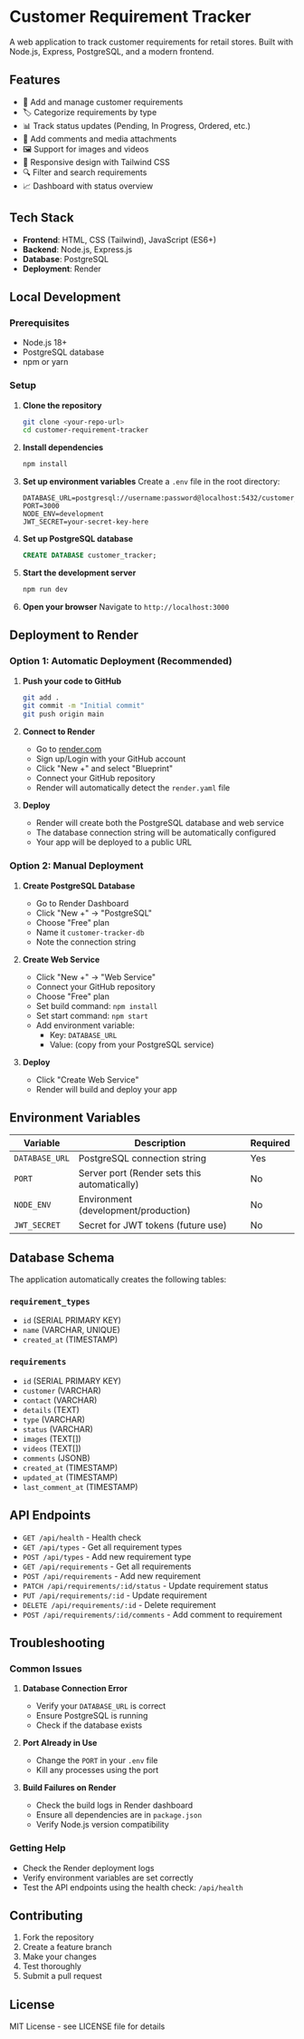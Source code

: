 # Customer Requirement Tracker

A web application to track customer requirements for retail stores. Built with Node.js, Express, PostgreSQL, and a modern frontend.

## Features

- 📝 Add and manage customer requirements
- 🏷️ Categorize requirements by type
- 📊 Track status updates (Pending, In Progress, Ordered, etc.)
- 💬 Add comments and media attachments
- 🖼️ Support for images and videos
- 📱 Responsive design with Tailwind CSS
- 🔍 Filter and search requirements
- 📈 Dashboard with status overview

## Tech Stack

- **Frontend**: HTML, CSS (Tailwind), JavaScript (ES6+)
- **Backend**: Node.js, Express.js
- **Database**: PostgreSQL
- **Deployment**: Render

## Local Development

### Prerequisites

- Node.js 18+ 
- PostgreSQL database
- npm or yarn

### Setup

1. **Clone the repository**
   ```bash
   git clone <your-repo-url>
   cd customer-requirement-tracker
   ```

2. **Install dependencies**
   ```bash
   npm install
   ```

3. **Set up environment variables**
   Create a `.env` file in the root directory:
   ```env
   DATABASE_URL=postgresql://username:password@localhost:5432/customer_tracker
   PORT=3000
   NODE_ENV=development
   JWT_SECRET=your-secret-key-here
   ```

4. **Set up PostgreSQL database**
   ```sql
   CREATE DATABASE customer_tracker;
   ```

5. **Start the development server**
   ```bash
   npm run dev
   ```

6. **Open your browser**
   Navigate to `http://localhost:3000`

## Deployment to Render

### Option 1: Automatic Deployment (Recommended)

1. **Push your code to GitHub**
   ```bash
   git add .
   git commit -m "Initial commit"
   git push origin main
   ```

2. **Connect to Render**
   - Go to [render.com](https://render.com)
   - Sign up/Login with your GitHub account
   - Click "New +" and select "Blueprint"
   - Connect your GitHub repository
   - Render will automatically detect the `render.yaml` file

3. **Deploy**
   - Render will create both the PostgreSQL database and web service
   - The database connection string will be automatically configured
   - Your app will be deployed to a public URL

### Option 2: Manual Deployment

1. **Create PostgreSQL Database**
   - Go to Render Dashboard
   - Click "New +" → "PostgreSQL"
   - Choose "Free" plan
   - Name it `customer-tracker-db`
   - Note the connection string

2. **Create Web Service**
   - Click "New +" → "Web Service"
   - Connect your GitHub repository
   - Choose "Free" plan
   - Set build command: `npm install`
   - Set start command: `npm start`
   - Add environment variable:
     - Key: `DATABASE_URL`
     - Value: (copy from your PostgreSQL service)

3. **Deploy**
   - Click "Create Web Service"
   - Render will build and deploy your app

## Environment Variables

| Variable | Description | Required |
|----------|-------------|----------|
| `DATABASE_URL` | PostgreSQL connection string | Yes |
| `PORT` | Server port (Render sets this automatically) | No |
| `NODE_ENV` | Environment (development/production) | No |
| `JWT_SECRET` | Secret for JWT tokens (future use) | No |

## Database Schema

The application automatically creates the following tables:

### `requirement_types`
- `id` (SERIAL PRIMARY KEY)
- `name` (VARCHAR, UNIQUE)
- `created_at` (TIMESTAMP)

### `requirements`
- `id` (SERIAL PRIMARY KEY)
- `customer` (VARCHAR)
- `contact` (VARCHAR)
- `details` (TEXT)
- `type` (VARCHAR)
- `status` (VARCHAR)
- `images` (TEXT[])
- `videos` (TEXT[])
- `comments` (JSONB)
- `created_at` (TIMESTAMP)
- `updated_at` (TIMESTAMP)
- `last_comment_at` (TIMESTAMP)

## API Endpoints

- `GET /api/health` - Health check
- `GET /api/types` - Get all requirement types
- `POST /api/types` - Add new requirement type
- `GET /api/requirements` - Get all requirements
- `POST /api/requirements` - Add new requirement
- `PATCH /api/requirements/:id/status` - Update requirement status
- `PUT /api/requirements/:id` - Update requirement
- `DELETE /api/requirements/:id` - Delete requirement
- `POST /api/requirements/:id/comments` - Add comment to requirement

## Troubleshooting

### Common Issues

1. **Database Connection Error**
   - Verify your `DATABASE_URL` is correct
   - Ensure PostgreSQL is running
   - Check if the database exists

2. **Port Already in Use**
   - Change the `PORT` in your `.env` file
   - Kill any processes using the port

3. **Build Failures on Render**
   - Check the build logs in Render dashboard
   - Ensure all dependencies are in `package.json`
   - Verify Node.js version compatibility

### Getting Help

- Check the Render deployment logs
- Verify environment variables are set correctly
- Test the API endpoints using the health check: `/api/health`

## Contributing

1. Fork the repository
2. Create a feature branch
3. Make your changes
4. Test thoroughly
5. Submit a pull request

## License

MIT License - see LICENSE file for details
